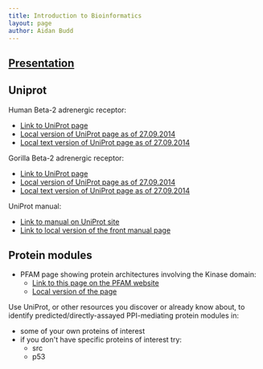 ```yaml
---
title: Introduction to Bioinformatics
layout: page
author: Aidan Budd
---
```


## [Presentation](./presentations/introToBioinformaticsAidanBudd.pdf)

## Uniprot

Human Beta-2 adrenergic receptor:

- [Link to UniProt page](http://www.uniprot.org/uniprot/P07550)
- [Local version of UniProt page as of 27.09.2014](../commonFiles/staticVersionsOfRemotePages/2014_09_27_UniProt_P07550_ADRB2Beta2AdrenergicReceptor.html)
- [Local text version of UniProt page as of 27.09.2014](../commonFiles/staticVersionsOfRemotePages/2014_09_27_UniProt_P07550_ADRB2Beta2AdrenergicReceptor.txt)

Gorilla Beta-2 adrenergic receptor:

- [Link to UniProt page](http://www.uniprot.org/uniprot/G3QRR6)
- [Local version of UniProt page as of 27.09.2014](../commonFiles/staticVersionsOfRemotePages/2014_09_27_UniProt_G3QRR6_GORGO_gorilla_AdrenergicReceptor.html)
- [Local text version of UniProt page as of 27.09.2014](../commonFiles/staticVersionsOfRemotePages/2014_09_27_UniProt_G3QRR6_GORGO_gorilla_AdrenergicReceptor.txt)


UniProt manual:

- [Link to manual on UniProt site](http://www.uniprot.org/help/?fil=section:manual)
- [Link to local version of the front manual page](../commonFiles/staticVersionsOfRemotePages/uniprot_section_manual_in_Help.html)

## Protein modules

- PFAM page showing protein architectures involving the Kinase domain:
    - [Link to this page on the PFAM website](http://pfam.xfam.org/family/PF00069#tabview=tab1)
    - [Local version of the page](../commonFiles/staticVersionsOfRemotePages/Pfam_Family_Pkinase_PF00069_.html)

Use UniProt, or other resources you discover or already know about, to identify predicted/directly-assayed PPI-mediating protein modules in:

- some of your own proteins of interest
- if you don't have specific proteins of interest try:
    - src
    - p53
